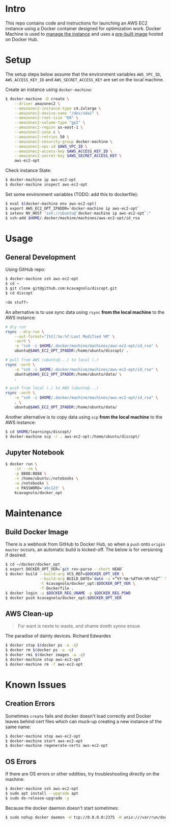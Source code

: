 # Intro

This repo contains code and instructions for launching an AWS EC2 instance using a Docker container designed for optimization work. Docker Machine is used to [manage the instance](https://docs.docker.com/machine/examples/aws/) and uses a [pre-built image](https://hub.docker.com/r/kcavagnolo/docker_opt/) hosted on Docker Hub.

# Setup

The setup steps below assume that the environment variables `AWS_VPC_ID`, `AWS_ACCESS_KEY_ID` and `AWS_SECRET_ACCESS_KEY` are set on the local machine.

Create an instance using `docker-machine`:

```bash
$ docker-machine -D create \
	--driver amazonec2 \
	--amazonec2-instance-type c4.2xlarge \
	--amazonec2-device-name "/dev/sda1" \
	--amazonec2-root-size "60" \
	--amazonec2-volume-type "gp2" \
	--amazonec2-region us-east-1 \
	--amazonec2-zone c \
	--amazonec2-retries 50 \
	--amazonec2-security-group docker-machine \
	--amazonec2-vpc-id $AWS_VPC_ID \
	--amazonec2-access-key $AWS_ACCESS_KEY_ID \
	--amazonec2-secret-key $AWS_SECRET_ACCESS_KEY \
	aws-ec2-opt
```

Check instance State:

```bash
$ docker-machine ip aws-ec2-opt
$ docker-machine inspect aws-ec2-opt
```

Set some environment variables (TODO: add this to dockerfile):

```bash
$ eval $(docker-machine env aws-ec2-opt)
$ export AWS_EC2_OPT_IPADDR=`docker-machine ip aws-ec2-opt`
$ setenv NV_HOST "ssh://ubuntu@`docker-machine ip aws-ec2-opt`:"
$ ssh-add $HOME/.docker/machine/machines/aws-ec2-opt/id_rsa
```

# Usage

## General Development

Using GitHub repo:

```bash
$ docker-machine ssh aws-ec2-opt
$ cd ~
$ git clone git@github.com:kcavagnolo/discopt.git
$ cd discopt

<do stuff>
```

An alternative is to use sync data using `rsync` **from the local machine** to the AWS instance:

```bash
# dry run
rsync --dry-run \
	--out-format="[%t]:%o:%f:Last Modified %M" \
	-avrh \
	-e "ssh -i $HOME/.docker/machine/machines/aws-ec2-opt/id_rsa" \
	ubuntu@$AWS_EC2_OPT_IPADDR:/home/ubuntu/discopt/ .

# pull from AWS (ubuntu@...) to local (.)
rsync -avrh \
	-e "ssh -i $HOME/.docker/machine/machines/aws-ec2-opt/id_rsa" \
	ubuntu@$AWS_EC2_OPT_IPADDR:/home/ubuntu/data/ \
	.

# push from local (.) to AWS (ubuntu@...)
rsync -avrh \
	-e "ssh -i $HOME/.docker/machine/machines/aws-ec2-opt/id_rsa" \
	. \
	ubuntu@$AWS_EC2_OPT_IPADDR:/home/ubuntu/data/
```

Another alternative is to copy data using `scp` **from the local machine** to the AWS instance:

```bash
$ cd $HOME/learnings/discopt/
$ docker-machine scp -r . aws-ec2-opt:/home/ubuntu/discopt/
```

## Jupyter Notebook

```bash
$ docker run \
	-it --rm \
	-p 8888:8888 \
	-v /home/ubuntu:/notebooks \
	-w /notebooks \
	-e PASSWORD='abc123' \
	kcavagnolo/docker_opt
```

# Maintenance

## Build Docker Image

There is a webhook from GitHub to Docker Hub, so when a `push` onto `origin master` occurs, an automatic build is kicked-off. The below is for versioning if desired:

```bash
$ cd ~/docker/docker_opt
$ export DOCKER_OPT_VER=`git rev-parse --short HEAD`
$ docker build --build-arg VCS_REF=$DOCKER_OPT_VER \
               --build-arg BUILD_DATE=`date -u +”%Y-%m-%dT%H:%M:%SZ”` \
               -t kcavagnolo/docker_opt:$DOCKER_OPT_VER \
               -f Dockerfile .
$ docker login -u $DOCKER_REG_UNAME -p $DOCKER_REG_PSWD
$ docker push kcavagnolo/docker_opt:$DOCKER_OPT_VER
```

## AWS Clean-up

> For want is nexte to waste, and shame doeth synne ensue

The paradise of dainty devices. Richard Edwardes

```bash
$ docker stop $(docker ps -a -q)
$ docker rm $(docker ps -a -q)
$ docker rmi $(docker images -a -q)
$ docker-machine stop aws-ec2-opt
$ docker-machine rm -f aws-ec2-opt
```

# Known Issues

## Creation Errors

Sometimes `create` fails and docker doesn't load correctly and Docker leaves behind cert files which can muck-up creating a new instance of the same name:

```bash
$ docker-machine stop aws-ec2-opt
$ docker-machine start aws-ec2-opt
$ docker-machine regenerate-certs aws-ec2-opt
```

## OS Errors

If there are OS errors or other oddities, try troubleshooting directly on the machine:

```bash
$ docker-machine ssh aws-ec2-opt
$ sudo apt install --upgrade apt
$ sudo do-release-upgrade -y
```

Because the docker daemon doesn't start sometimes:

```bash
$ sudo nohup docker daemon -H tcp://0.0.0.0:2375 -H unix:///var/run/docker.sock &
```
